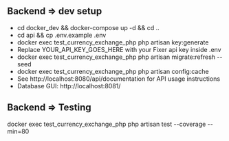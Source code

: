 ## Backend => dev setup

- cd docker_dev && docker-compose up -d && cd ..
- cd api && cp .env.example .env
- docker exec test_currency_exchange_php php artisan key:generate
- Replace YOUR_API_KEY_GOES_HERE with your Fixer api key inside .env
- docker exec test_currency_exchange_php php artisan migrate:refresh --seed
- docker exec test_currency_exchange_php php artisan config:cache
- See http://localhost:8080/api/documentation for API usage instructions
- Database GUI: http://localhost:8081/

## Backend => Testing

docker exec test_currency_exchange_php php artisan test --coverage  --min=80
